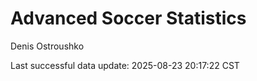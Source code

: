 # Advanced Soccer Statistics
Denis Ostroushko

<!-- gfm -->

Last successful data update: 2025-08-23 20:17:22 CST

